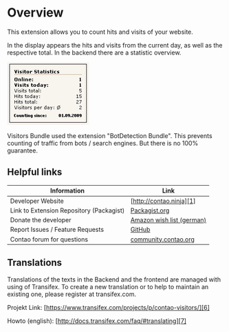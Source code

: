 # Overview

This extension allows you to count hits and visits of your website.

In the display appears the hits and visits from the current day, as well as the 
respective total. In the backend there are a statistic overview.

![Visitors Frontend](images/visitors_fe_all-en.jpg)

Visitors Bundle used the extension "BotDetection Bundle". 
This prevents counting of traffic from bots / search engines. 
But there is no 100% guarantee.

## Helpful links

Information | Link
----------- | ----
Developer Website | [http://contao.ninja][1]
Link to Extension Repository (Packagist) | [Packagist.org][2]
Donate the developer | [Amazon wish list (german)][3]
Report Issues / Feature Requests | [GitHub][4]
Contao forum for questions | [community.contao.org][5]

## Translations

Translations of the texts in the Backend and the frontend  are managed with using of Transifex. 
To create a new translation or to help to maintain an existing one, please register at transifex.com.

Projekt Link: [https://www.transifex.com/projects/p/contao-visitors/][6]

Howto (english): [http://docs.transifex.com/faq/#translating][7]


[1]: http://contao.ninja
[2]: https://packagist.org/packages/bugbuster/contao-visitors-bundle
[3]: http://www.amazon.de/wishlist/26HHEJOU03G76
[4]: https://github.com/BugBuster1701/contao-visitors-bundle/issues
[5]: https://community.contao.org/en/forumdisplay.php?143
[6]: https://www.transifex.com/projects/p/contao-visitors-bundle/
[7]: http://docs.transifex.com/faq/#translating
